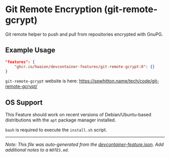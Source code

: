 
# Git Remote Encryption (git-remote-gcrypt)

Git remote helper to push and pull from repositories encrypted with GnuPG.

## Example Usage

```json
"features": {
    "ghcr.io/hwaien/devcontainer-features/git-remote-gcrypt:0": {}
}
```



`git-remote-gcrypt` website is here: https://spwhitton.name/tech/code/git-remote-gcrypt/

## OS Support

This Feature should work on recent versions of Debian/Ubuntu-based distributions with the `apt` package manager installed.

`bash` is required to execute the `install.sh` script.


---

_Note: This file was auto-generated from the [devcontainer-feature.json](https://github.com/hwaien/devcontainer-features/blob/main/src/git-remote-gcrypt/devcontainer-feature.json).  Add additional notes to a `NOTES.md`._
